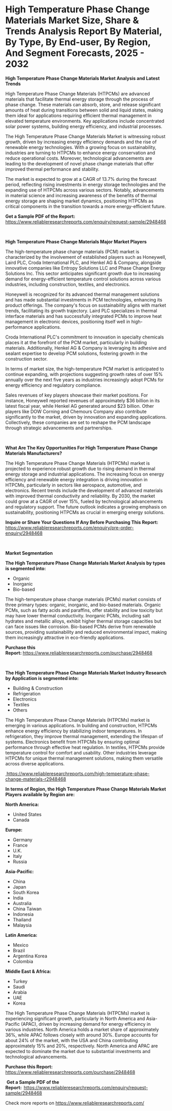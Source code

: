 <p><h1>High Temperature Phase Change Materials Market Size, Share & Trends Analysis Report By Material, By Type, By End-user, By Region, And Segment Forecasts, 2025 - 2032</h1></p><p><strong>High Temperature Phase Change Materials Market Analysis and Latest Trends</strong></p>
<p><p>High Temperature Phase Change Materials (HTPCMs) are advanced materials that facilitate thermal energy storage through the process of phase change. These materials can absorb, store, and release significant amounts of heat during transitions between solid and liquid states, making them ideal for applications requiring efficient thermal management in elevated temperature environments. Key applications include concentrated solar power systems, building energy efficiency, and industrial processes.</p><p>The High Temperature Phase Change Materials Market is witnessing robust growth, driven by increasing energy efficiency demands and the rise of renewable energy technologies. With a growing focus on sustainability, industries are turning to HTPCMs to enhance energy conservation and reduce operational costs. Moreover, technological advancements are leading to the development of novel phase change materials that offer improved thermal performance and stability.</p><p>The market is expected to grow at a CAGR of 13.7% during the forecast period, reflecting rising investments in energy storage technologies and the expanding use of HTPCMs across various sectors. Notably, advancements in material science and increasing awareness of the benefits of thermal energy storage are shaping market dynamics, positioning HTPCMs as critical components in the transition towards a more energy-efficient future.</p></p>
<p><strong>Get a Sample PDF of the Report:&nbsp;</strong> <a href="https://www.reliableresearchreports.com/enquiry/request-sample/2948468?utm_campaign=3063&utm_medium=2&utm_source=Github&utm_content=ia&utm_term=12032025&utm_id=high-temperature-phase-change-materials">https://www.reliableresearchreports.com/enquiry/request-sample/2948468</a></p>
<p>&nbsp;</p>
<p><strong>High Temperature Phase Change Materials Major Market Players</strong></p>
<p><p>The high-temperature phase change materials (PCM) market is characterized by the involvement of established players such as Honeywell, Laird PLC, Croda International PLC, and Henkel AG & Company, alongside innovative companies like Entropy Solutions LLC and Phase Change Energy Solutions Inc. This sector anticipates significant growth due to increasing demand for energy-efficient temperature control solutions across various industries, including construction, textiles, and electronics.</p><p>Honeywell is recognized for its advanced thermal management solutions and has made substantial investments in PCM technologies, enhancing its product offerings. The company's focus on sustainability aligns with market trends, facilitating its growth trajectory. Laird PLC specializes in thermal interface materials and has successfully integrated PCMs to improve heat management in electronic devices, positioning itself well in high-performance applications.</p><p>Croda International PLC's commitment to innovation in specialty chemicals places it at the forefront of the PCM market, particularly in building materials. Additionally, Henkel AG & Company is leveraging its adhesive and sealant expertise to develop PCM solutions, fostering growth in the construction sector.</p><p>In terms of market size, the high-temperature PCM market is anticipated to continue expanding, with projections suggesting growth rates of over 15% annually over the next five years as industries increasingly adopt PCMs for energy efficiency and regulatory compliance.</p><p>Sales revenues of key players showcase their market positions. For instance, Honeywell reported revenues of approximately $36 billion in its latest fiscal year, while Henkel AG generated around $23 billion. Other players like DOW Corning and Chemours Company also contribute significantly to the market, driven by innovation and expanding applications. Collectively, these companies are set to reshape the PCM landscape through strategic advancements and partnerships.</p></p>
<p>&nbsp;</p>
<p><strong>What Are The Key Opportunities For High Temperature Phase Change Materials Manufacturers?</strong></p>
<p><p>The High Temperature Phase Change Materials (HTPCMs) market is projected to experience robust growth due to rising demand in thermal energy storage and industrial applications. The increasing focus on energy efficiency and renewable energy integration is driving innovation in HTPCMs, particularly in sectors like aerospace, automotive, and electronics. Recent trends include the development of advanced materials with improved thermal conductivity and reliability. By 2030, the market could grow at a CAGR of over 15%, fueled by technological advancements and regulatory support. The future outlook indicates a growing emphasis on sustainability, positioning HTPCMs as crucial in emerging energy solutions.</p></p>
<p><strong>Inquire or Share Your Questions If Any Before Purchasing This Report:</strong> <a href="https://www.reliableresearchreports.com/enquiry/pre-order-enquiry/2948468?utm_campaign=3063&utm_medium=2&utm_source=Github&utm_content=ia&utm_term=12032025&utm_id=high-temperature-phase-change-materials">https://www.reliableresearchreports.com/enquiry/pre-order-enquiry/2948468</a></p>
<p>&nbsp;</p>
<p><strong>Market Segmentation</strong></p>
<p><strong>The High Temperature Phase Change Materials Market Analysis by types is segmented into:</strong></p>
<p><ul><li>Organic</li><li>Inorganic</li><li>Bio-based</li></ul></p>
<p><p>The high-temperature phase change materials (PCMs) market consists of three primary types: organic, inorganic, and bio-based materials. Organic PCMs, such as fatty acids and paraffins, offer stability and low toxicity but may have lower thermal conductivity. Inorganic PCMs, including salt hydrates and metallic alloys, exhibit higher thermal storage capacities but can face issues like corrosion. Bio-based PCMs derive from renewable sources, providing sustainability and reduced environmental impact, making them increasingly attractive in eco-friendly applications.</p></p>
<p><strong>Purchase this Report:&nbsp;</strong><a href="https://www.reliableresearchreports.com/purchase/2948468?utm_campaign=3063&utm_medium=2&utm_source=Github&utm_content=ia&utm_term=12032025&utm_id=high-temperature-phase-change-materials">https://www.reliableresearchreports.com/purchase/2948468</a></p>
<p>&nbsp;</p>
<p><strong>The High Temperature Phase Change Materials Market Industry Research by Application is segmented into:</strong></p>
<p><ul><li>Building & Construction</li><li>Refrigeration</li><li>Electronics</li><li>Textiles</li><li>Others</li></ul></p>
<p><p>The High Temperature Phase Change Materials (HTPCMs) market is emerging in various applications. In building and construction, HTPCMs enhance energy efficiency by stabilizing indoor temperatures. In refrigeration, they improve thermal management, extending the lifespan of systems. Electronics benefit from HTPCMs by ensuring optimal performance through effective heat regulation. In textiles, HTPCMs provide temperature control for comfort and usability. Other industries leverage HTPCMs for unique thermal management solutions, making them versatile across diverse applications.</p></p>
<p><a href="https://www.reliableresearchreports.com/high-temperature-phase-change-materials-r2948468?utm_campaign=3063&utm_medium=2&utm_source=Github&utm_content=ia&utm_term=12032025&utm_id=high-temperature-phase-change-materials">&nbsp;https://www.reliableresearchreports.com/high-temperature-phase-change-materials-r2948468</a></p>
<p><strong>In terms of Region, the High Temperature Phase Change Materials Market Players available by Region are:</strong></p>
<p>
    <p> <strong> North America: </strong>
        <ul>
            <li>United States</li>
            <li>Canada</li>
        </ul>
        </p> 
    <p> <strong> Europe: </strong>
        <ul>
            <li>Germany</li>
            <li>France</li>
            <li>U.K.</li>
            <li>Italy</li>
            <li>Russia</li>
        </ul>
        </p> 
    <p> <strong> Asia-Pacific: </strong>
        <ul>
            <li>China</li>
            <li>Japan</li>
            <li>South Korea</li>
            <li>India</li>
            <li>Australia</li>
            <li>China Taiwan</li>
            <li>Indonesia</li>
            <li>Thailand</li>
            <li>Malaysia</li>
        </ul>
        </p> 
    <p> <strong> Latin America: </strong>
        <ul>
            <li>Mexico</li>
            <li>Brazil</li>
            <li>Argentina Korea</li>
            <li>Colombia</li>
        </ul>
        </p> 
    <p> <strong> Middle East & Africa: </strong>
        <ul>
            <li>Turkey</li>
            <li>Saudi</li>
            <li>Arabia</li>
            <li>UAE</li>
            <li>Korea</li>
        </ul>
    </p>
    </p>
<p><p>The High Temperature Phase Change Materials (HTPCMs) market is experiencing significant growth, particularly in North America and Asia-Pacific (APAC), driven by increasing demand for energy efficiency in various industries. North America holds a market share of approximately 36%, while APAC follows closely with around 30%. Europe accounts for about 24% of the market, with the USA and China contributing approximately 15% and 20%, respectively. North America and APAC are expected to dominate the market due to substantial investments and technological advancements.</p></p>
<p><strong>Purchase this Report: </strong><a href="https://www.reliableresearchreports.com/purchase/2948468?utm_campaign=3063&utm_medium=2&utm_source=Github&utm_content=ia&utm_term=12032025&utm_id=high-temperature-phase-change-materials">https://www.reliableresearchreports.com/purchase/2948468</a></p>
<p>&nbsp;<strong>Get a Sample PDF of the Report:&nbsp;&nbsp;</strong><a href="https://www.reliableresearchreports.com/enquiry/request-sample/2948468?utm_campaign=3063&utm_medium=2&utm_source=Github&utm_content=ia&utm_term=12032025&utm_id=high-temperature-phase-change-materials">https://www.reliableresearchreports.com/enquiry/request-sample/2948468</a></p>
<p><strong></strong></p>
<p>Check more reports on <a href="https://www.reliableresearchreports.com/?utm_campaign=3063&utm_medium=2&utm_source=Github&utm_content=ia&utm_term=12032025&utm_id=high-temperature-phase-change-materials">https://www.reliableresearchreports.com/</a></p>